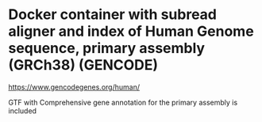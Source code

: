 # Docker container with subread aligner and index of Human Genome sequence, primary assembly (GRCh38) (GENCODE)
https://www.gencodegenes.org/human/

GTF with Comprehensive gene annotation for the primary assembly is included

